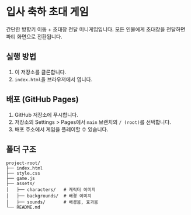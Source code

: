 # 입사 축하 초대 게임

간단한 방향키 이동 + 초대장 전달 미니게임입니다. 모든 인물에게 초대장을 전달하면 파티 화면으로 전환됩니다.

## 실행 방법
1. 이 저장소를 클론합니다.
2. `index.html`을 브라우저에서 엽니다.

## 배포 (GitHub Pages)
1. GitHub 저장소에 푸시합니다.
2. 저장소의 Settings > Pages에서 `main` 브랜치의 `/ (root)`를 선택합니다.
3. 배포 주소에서 게임을 플레이할 수 있습니다.

## 폴더 구조
```
project-root/
├── index.html
├── style.css
├── game.js
├── assets/
│   ├── characters/   # 캐릭터 이미지
│   ├── backgrounds/  # 배경 이미지
│   ├── sounds/       # 배경음, 효과음
└── README.md
``` 